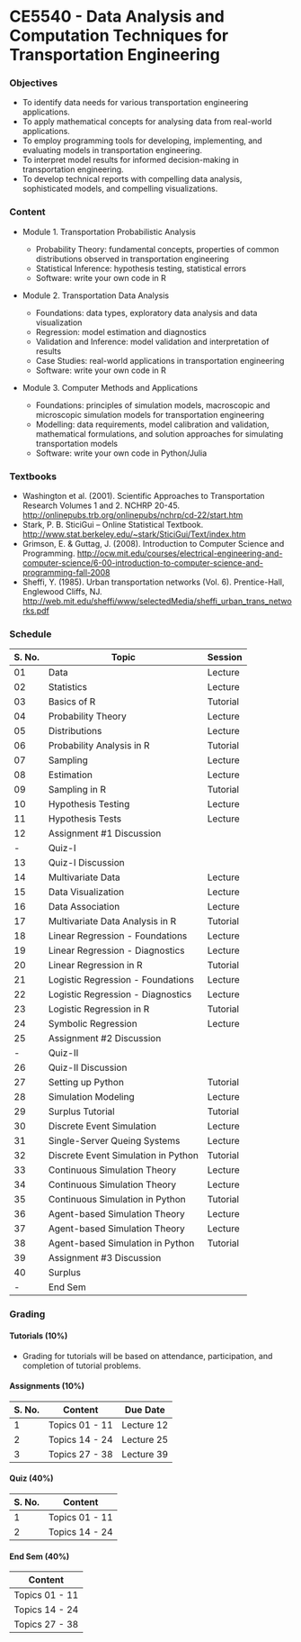 # CE5540 - Data Analysis and Computation Techniques for Transportation Engineering

### Objectives

- To identify data needs for various transportation engineering applications.
- To apply mathematical concepts for analysing data from real-world applications.
- To employ programming tools for developing, implementing, and evaluating models in transportation engineering.
- To interpret model results for informed decision-making in transportation engineering.
- To develop technical reports with compelling data analysis, sophisticated models, and compelling visualizations.

### Content

- Module 1. Transportation Probabilistic Analysis 
    - Probability Theory: fundamental concepts, properties of common distributions observed in transportation engineering
    - Statistical Inference: hypothesis testing, statistical errors
    - Software: write your own code in R

- Module 2. Transportation Data Analysis
    - Foundations: data types, exploratory data analysis and data visualization
    - Regression: model estimation and diagnostics
    - Validation and Inference: model validation and interpretation of results
    - Case Studies: real-world applications in transportation engineering
    - Software: write your own code in R

- Module 3. Computer Methods and Applications 
    - Foundations: principles of simulation models, macroscopic and microscopic simulation models for transportation engineering
    - Modelling: data requirements, model calibration and validation, mathematical formulations, and solution approaches for simulating transportation models
    - Software: write your own code in Python/Julia
    
### Textbooks

- Washington et al. (2001). Scientific Approaches to Transportation Research Volumes 1 and 2. NCHRP 20-45. http://onlinepubs.trb.org/onlinepubs/nchrp/cd-22/start.htm 
- Stark, P. B. SticiGui – Online Statistical Textbook. http://www.stat.berkeley.edu/~stark/SticiGui/Text/index.htm 
- Grimson, E. & Guttag, J. (2008). Introduction to Computer Science and Programming. http://ocw.mit.edu/courses/electrical-engineering-and-computer-science/6-00-introduction-to-computer-science-and-programming-fall-2008
- Sheffi, Y. (1985). Urban transportation networks (Vol. 6). Prentice-Hall, Englewood Cliffs, NJ. http://web.mit.edu/sheffi/www/selectedMedia/sheffi_urban_trans_networks.pdf 

### Schedule

  | S. No. | Topic                                      | Session  |
  |--------|--------------------------------------------|----------|
  | 01     | Data                                       | Lecture  |
  | 02     | Statistics                                 | Lecture  |
  | 03     | Basics of R                                | Tutorial |
  | 04     | Probability Theory                         | Lecture  |
  | 05     | Distributions                              | Lecture  |
  | 06     | Probability Analysis in R                  | Tutorial |
  | 07     | Sampling                                   | Lecture  |
  | 08     | Estimation                                 | Lecture  |
  | 09     | Sampling in R                              | Tutorial |
  | 10     | Hypothesis Testing                         | Lecture  |
  | 11     | Hypothesis Tests                           | Lecture  |
  | 12     | Assignment #1 Discussion                   |          |
  | -      | Quiz-I                                     |          |
  | 13     | Quiz-I Discussion                          |          |
  | 14     | Multivariate Data                          | Lecture  |
  | 15     | Data Visualization                         | Lecture  |
  | 16     | Data Association                           | Lecture  |
  | 17     | Multivariate Data Analysis in R            | Tutorial |
  | 18     | Linear Regression - Foundations            | Lecture  |
  | 19     | Linear Regression - Diagnostics            | Lecture  |
  | 20     | Linear Regression in R                     | Tutorial |
  | 21     | Logistic Regression - Foundations          | Lecture  |
  | 22     | Logistic Regression - Diagnostics          | Lecture  |
  | 23     | Logistic Regression in R                   | Tutorial |
  | 24     | Symbolic Regression                        | Lecture  |
  | 25     | Assignment #2 Discussion                   |          |
  | -      | Quiz-II                                    |          |
  | 26     | Quiz-II Discussion                         |          |
  | 27     | Setting up Python                          | Tutorial |
  | 28     | Simulation Modeling                        | Lecture  |
  | 29     | Surplus Tutorial                           | Tutorial |
  | 30     | Discrete Event Simulation                  | Lecture  |
  | 31     | Single-Server Queing Systems               | Lecture  |
  | 32     | Discrete Event Simulation in Python        | Tutorial |
  | 33     | Continuous Simulation Theory               | Lecture  |
  | 34     | Continuous Simulation Theory               | Lecture  |
  | 35     | Continuous Simulation in Python            | Tutorial |
  | 36     | Agent-based Simulation Theory              | Lecture  |
  | 37     | Agent-based Simulation Theory              | Lecture  |
  | 38     | Agent-based Simulation in Python           | Tutorial |
  | 39     | Assignment #3 Discussion                   |          |
  | 40     | Surplus                                    |          |
  | -      | End Sem                                    |          |

### Grading

#### Tutorials (10%)
  
  - Grading for tutorials will be based on attendance, participation, and completion of tutorial problems. 

#### Assignments (10%)

  | S. No. | Content        | Due Date   |
  |--------|----------------|------------|
  | 1      | Topics 01 - 11 | Lecture 12 |
  | 2      | Topics 14 - 24 | Lecture 25 |
  | 3      | Topics 27 - 38 | Lecture 39 |

#### Quiz (40%)

  | S. No. | Content        |
  |--------|----------------|
  | 1      | Topics 01 - 11 |
  | 2      | Topics 14 - 24 |

#### End Sem (40%)

  | Content        |
  |----------------|
  | Topics 01 - 11 |
  | Topics 14 - 24 |
  | Topics 27 - 38 |